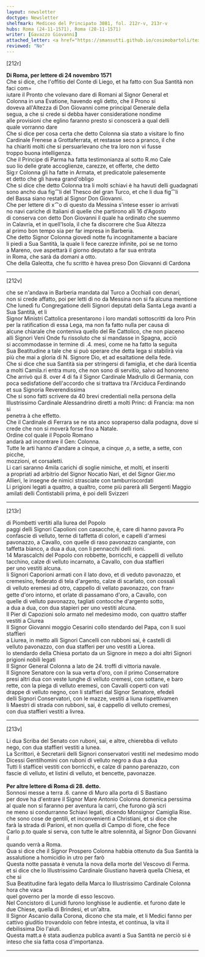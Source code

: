 ```yaml
---
layout: newsletter
doctype: Newsletter
shelfmark: Mediceo del Principato 3081, fol. 212r-v, 213r-v
hubs: Roma (24-11-1571), Roma (28-11-1571)
writer: [Gavazzo Giovanni]
attached_letter: <a href="https://smansutti.github.io/cosimobartoli/texts/2980_064/">2980_064</a>
reviewed: "No"
---
```


[212r]  
  
  
<strong>Di Roma, per lettere di 24 novembro 1571</strong>  
Che si dice, che l'offitio del Conte di Liego, et ha fatto con Sua Santità non faci com=  
iutare il Pronto che volevano dare di Romani al Signor General et  
Colonna in una Evatione, havendo egli detto, che il Prono si  
doveva all'Altezza di Don Giovanni come principal Generale della  
segua, a che si crede si debba haver consideratione nondime  
alle provisioni che eglino faranno presto si conoscerà a qual delli  
quale vorranno dare  
Che si dice per cosa certa che detto Colonna sia stato a visitare lo fino  
Cardinale Frenese a Grottaferrata, et restasse seco a pranco, il che  
ha chiariti molti che si persuarlevano che tra loro non vi fusse  
troppo buona intelligenza.  
Che il Principe di Parma ha fatta testimonianza al sotto R.mo Cale  
suo lio delle grate accoglienze, carezze, et offerte, che detto  
Sig:r Colonna gli ha fatte in Armata, et predicatole palesemente  
et detto che gli havea grand'obligo  
Che si dice che detto Colonna tra li molti schiavi è ha havuti delli guadagnati  
sono ancho dua fig⁀li del Thesco del gran Turco, et che li dua fig⁀li  
del Bassa siano restati al Signor Don Giovanni.  
Che per lettere di x⁀o di questo da Messina s'intese esser io arrivati  
no navi cariche di Italiani di quelle che partirono alli 16 d'Agosto  
di conserva con detto Don Giovanni il quale ha ordinato che suemmo  
in Calavria, et in quell'Isola, il che fa discorrere che Sua Altezza  
al primo bon tempo sia per far impresa in Barberia.  
Che detto Signor Colonna giovedi notte fu incognitamente a baciare  
li piedi a Sua Santità, la quale li fece carezze infinite, poi se ne torno  
a Mareno, ove aspettarà il giorno deputato a far sua entrata  
in Roma, che sarà da domani a otto.  
Che della Galeotta, che fu scritto è havea preso Don Giovanni di Cardona  
  
---  

[212v]  
  
  
che se n'andava in Barberia mandata dal Turco a Occhiali con denari,  
non si crede affatto, poi per letti di no da Messina non si fa alcuna mentione  
Che lunedì fu Congregatione delli Signori deputati della Santa Lega avanti a Sua Santità, et li  
Signor Ministri Cattolica presentarono i loro mandati sottoscritti da loro Prin  
per la ratification di essa Lega, ma non fa fatto nulla per causa di  
alcune chiarale che conteniva quello del Re Cattolico, che non piaceno  
alli Signori Veni Onde fu rissoluto che si mandasse in Spagna, acciò  
si accommodasse in termine di .4. mesi, come ne ha fatto la seguita  
Sua Beatitudine a tale che si può sperare che detta lega si stabilirà via  
più che mai a gloria di N. Signore Dio, et ad esaltatione della fede.  
Che si dice che sua Santità sia per stringersi di famiglia, et che darà licentia  
a molti Camila.ri entra muro, che non sono di servitio, salvo ad honoreno  
Che arrivò qui 8. over 4 di fa il Signor Cardinale Madrullo di Germania, con  
poca sedisfatione dell'accordo che si trattava tra l'Arciduca Ferdinando  
et sua Signoria Reverendissima  
Che si sono fatti scrivere da 40 brevi credentiali nella persona della  
Illustrissimo Cardinale Alessandrino diretti a molti Princ: di Francia: ma non si  
penetra à che effetto.  
Che il Cardinale di Ferrara se ne sta anco sopraperso dalla podagna, dove si  
crede che non si moverà forse fino a Natale.  
Ordine col quale il Popolo Romano  
andarà ad incontrare il Gen: Colonna.  
Tutte le arti hanno d'andare a cinque, a cinque ,o, a sette, a sette, con picche,  
mozzioni, et corsaletti.  
Li cari saranno 4mila carichi di soglie nimiche, et molti, et inseriti  
a propriati ad arbitrio del Signor Nocatio Nari, et del Signor Gier.mo  
Allieri, le insegne de nimici strasciate con tamburriscordati  
Li prigioni legati a quattro, a qualtro, come più parerà alli Sergenti Maggio  
amilati delli Contistabili prima, è poi delli Svizzeri  
  
---  

[213r]  
  
  
di Piombetti vertiti alla liurea del Popolo  
paggi delli Signori Capolioni con casacche, è, care di hanno pavora Po  
confascie di velluto, terne di taffetta di colori, e capelli d'armesi  
pavonazzo, a Cavallo, con quelle di raso pavonazzo cangiante, con  
taffetta bianco, a dua a dua, con li pennacchi delli rioni.  
14 Marascalchi del Popolo con robbette, borricchi, e cappelli di velluto  
tacchino, calze di velluto incarnato, a Cavallo, con dua staffieri  
per uno vestiti alcuna.  
li Signori Caporioni armati con il lato dovo, et di veduto pavonazzo, et  
cremesino, federato di tela d'argento, calze di scarlato, con cossali  
di velluto eremesi ad otro, cappello di vellato pavonazzo, con fran꞊  
gette d'oro intorno, et orlate di passamano d'oro, a Cavallo, con  
quelle di velluto pavonazzo, tagliati contocche d'argento sotto,  
a dua a dua, con dua stapieri per uno vestiti alcuna.  
Il Pier di Capozioni solo armato nel medesimo modo, con quattro staffer  
vestiti a Ciurea  
Il Signor Giovanni moggio Cesarini collo stendardo del Papa, con li suoi staffieri  
a Liurea, in metto alli Signori Cancelli con rubboni sai, è castelli di  
velluto pavonazzo, con dua stafferi per uno vestiti a Liorea.  
lo stendardo della Chiesa portato da un Signore in mezo a doi altri Signori  
prigioni nobili legati  
Il Signor General Colonna a lato de 24. troffi di vittoria navale.  
Il Signore Senatore con la sua verta d'oro, con il primo Consernatore  
presi altri dua con veste lunghe di velluto cremesi, con sottane, e baro  
rette, con la piega di velluto eremesi, con Cavalli coperti con vati  
drappe di velluto negno, con li staffieri dal Signor Senatore, efedeli  
delli Signori Conservatori, con le mazze, vestiti a liuna rispettivamen  
li Maestri di strada con rubboni, sai, è cappello di velluto cremesi,  
con dua staffieri vestiti a livrea.  
  
---  

[213v]  
  
  
Li dua Scriba del Senato con ruboni, sai, e altre, chierebba di velluto  
nego, con dua staffieri vestiti a lunea.  
La Scrittori, è Secretarii delli Signori conservatori vestiti nel medesimo modo  
Dicessi Gentilhomini con ruboni di velluto negro a dua a dua  
Tutti li stafficei vestiti con borricchi, e calze di panno parenazzo, con  
fascie di velluto, et listini di velluto, et bencette, pavonazze.  
<br/><strong>Per altre lettere di Roma di 28. detto.</strong>  
Sonnosi messe a terra .6. canne di Muro alla porta di S Bastiano  
per dove ha d'entrare il Signor Mare Antonio Colonna domenica perssima  
al quale non si faranno per aventura la carri, che furono già scri  
ne meno si condurranno Schiavi legati, dicendo Monsignor Camiglia Rise.  
che sono cose de gentili, et inconvenienti a Christiani, et si dice che  
farà la strada di Parioni, et non quella di Campo di fiore, che fece  
Carlo p.to quale si serva, con tutte le altre solennità, al Signor Don Giovanni il  
quando verrà a Roma.  
Qua si dice che il Signor Prospero Colonna habbia ottenuto da Sua Santità la  
assalutione a homicidio in utro per farò  
Questa notte passata è venuta la nova della morte del Vescovo di Ferma.  
et si dice che lo Illustrissimo Cardinale Giustiano haverà quella Chiesa, et che si  
Sua Beatitudine farà legato della Marca lo Illustrissimo Cardinale Colonna hora che vaca  
quel governo per la morde di esso lescovo.  
Nel Concistoro di Lunidi furono longhisse le audientie. et furono date le  
due Chiese, quella di Brindesi, et un'altra.  
Il Signor Ascanio dalla Corona, dicono che sta male, et li Medici fanno per  
cattivo giuditio trovandolo con febre intesta, et continua, la vita il  
debilissima Dio l'aiuti.  
Questa matt.a è stata audienza publica avanti a Sua Santità ne perciò si è  
inteso che sia fatta cosa d'importanza.  
  
---  

